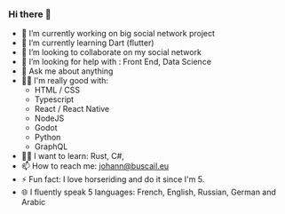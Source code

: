 ### Hi there 👋

<!-- **johannb75/johannb75** is a ✨ _special_ ✨ repository because its `README.md` (this file) appears on your GitHub profile. -->

- 🔭 I’m currently working on big social network project
- 🌱 I’m currently learning Dart (flutter)
- 👯 I’m looking to collaborate on my social network
- 🤔 I’m looking for help with : Front End, Data Science
- 💬 Ask me about anything
- 👨‍💻 I'm really good with: 
	- HTML / CSS
	-	Typescript
	-	React / React Native
	- NodeJS
	- Godot
	- Python
	- GraphQL
- 🕵️‍♂️ I want to learn: Rust, C#, 
- 📫 How to reach me: johann@buscail.eu
- ⚡ Fun fact: I love horseriding and do it since I'm 5.
- 🌐 I fluently speak 5 languages: French, English, Russian, German and Arabic
